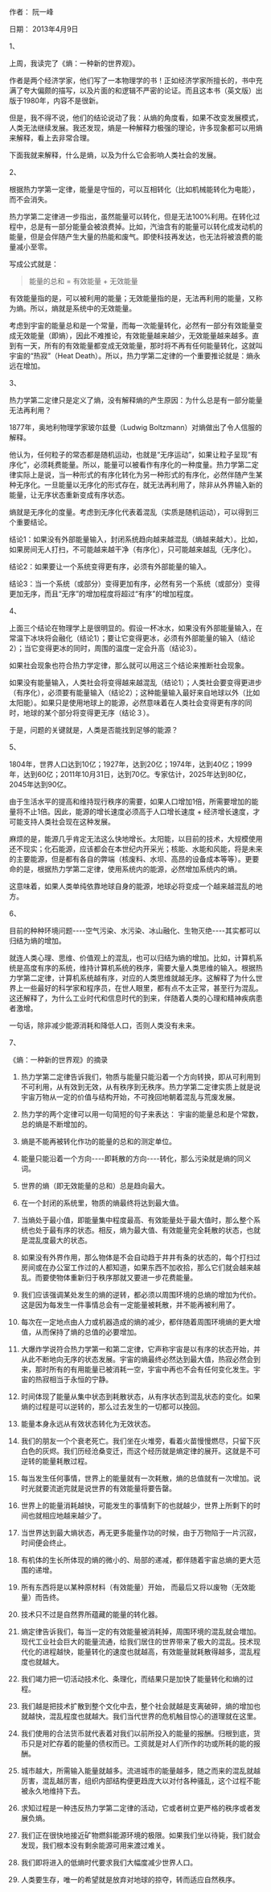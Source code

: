 作者： 阮一峰

日期： 2013年4月9日

1、

上周，我读完了《熵：一种新的世界观》。

作者是两个经济学家，他们写了一本物理学的书！正如经济学家所擅长的，书中充满了夸大偏颇的描写，以及片面的和逻辑不严密的论证。而且这本书（英文版）出版于1980年，内容不是很新。

但是，我不得不说，他们的结论说动了我：从熵的角度看，如果不改变发展模式，人类无法继续发展。我还发现，熵是一种解释力极强的理论，许多现象都可以用熵来解释，看上去非常合理。

下面我就来解释，什么是熵，以及为什么它会影响人类社会的发展。

2、

根据热力学第一定律，能量是守恒的，可以互相转化（比如机械能转化为电能），而不会消失。

热力学第二定律进一步指出，虽然能量可以转化，但是无法100%利用。在转化过程中，总是有一部分能量会被浪费掉。比如，汽油含有的能量可以转化成发动机的能量，但是会伴随产生大量的热能和废气。即使科技再发达，也无法将被浪费的能量减小至零。

写成公式就是：

>能量的总和 = 有效能量 + 无效能量

有效能量指的是，可以被利用的能量；无效能量指的是，无法再利用的能量，又称为熵。所以，熵就是系统中的无效能量。

考虑到宇宙的能量总和是一个常量，而每一次能量转化，必然有一部分有效能量变成无效能量（即熵），因此不难推论，有效能量越来越少，无效能量越来越多。直到有一天，所有的有效能量都变成无效能量，那时将不再有任何能量转化，这就叫宇宙的“热寂”（Heat Death）。所以，热力学第二定律的一个重要推论就是：熵永远在增加。

3、

热力学第二定律只是定义了熵，没有解释熵的产生原因：为什么总是有一部分能量无法再利用？

1877年，奥地利物理学家玻尔兹曼（Ludwig Boltzmann）对熵做出了令人信服的解释。

他认为，任何粒子的常态都是随机运动，也就是“无序运动”，如果让粒子呈现“有序化”，必须耗费能量。所以，能量可以被看作有序化的一种度量。热力学第二定律实际上是说，当一种形式的有序化转化为另一种形式的有序化，必然伴随产生某种无序化。一旦能量以无序化的形式存在，就无法再利用了，除非从外界输入新的能量，让无序状态重新变成有序状态。

熵就是无序化的度量。考虑到无序化代表着混乱（实质是随机运动），可以得到三个重要结论。

结论1：如果没有外部能量输入，封闭系统趋向越来越混乱（熵越来越大）。比如，如果房间无人打扫，不可能越来越干净（有序化），只可能越来越乱（无序化）。

结论2：如果要让一个系统变得更有序，必须有外部能量的输入。

结论3：当一个系统（或部分）变得更加有序，必然有另一个系统（或部分）变得更加无序，而且“无序”的增加程度将超过“有序”的增加程度。

4、

上面三个结论在物理学上是很明显的。假设一杯冰水，如果没有外部能量输入，在常温下冰块将会融化（结论1）；要让它变得更冰，必须有外部能量的输入（结论2）；当它变得更冰的同时，周围的温度一定会升高（结论3）。

如果社会现象也符合热力学定律，那么就可以用这三个结论来推断社会现象。

如果没有能量输入，人类社会将变得越来越混乱（结论1）；人类社会要变得更进步（有序化），必须要有能量输入（结论2）；这种能量输入最好来自地球以外（比如太阳能）。如果只是使用地球上的能源，必然意味着在人类社会变得更有序的同时，地球的某个部分将变得更无序（结论３）。

于是，问题的关键就是，人类是否能找到足够的能源？

5、

1804年，世界人口达到10亿；1927年，达到20亿；1974年，达到40亿；1999年，达到60亿；2011年10月31日，达到70亿。专家估计，2025年达到80亿，2045年达到90亿。

由于生活水平的提高和维持现行秩序的需要，如果人口增加1倍，所需要增加的能量将不止1倍。因此，能源的增长速度必须高于人口增长速度 + 经济增长速度，才可能支持人类社会现在这种发展。

麻烦的是，能源几乎肯定无法这么快地增长。太阳能，以目前的技术，大规模使用还不现实；化石能源，应该都会在本世纪内开采光；核能、水能和风能，将是未来的主要能源，但是都有各自的弊端（核废料、水坝、高昂的设备成本等等）。更要命的是，根据热力学第二定律，使用系统内的能源，必然增加系统内的熵。

这意味着，如果人类单纯依靠地球自身的能源，地球必将变成一个越来越混乱的地方。

6、

目前的种种环境问题----空气污染、水污染、冰山融化、生物灭绝----其实都可以归结为熵的增加。

就连人类心理、思维、价值观上的混乱，也可以归结为熵的增加。比如，计算机系统是高度有序的系统，维持计算机系统的秩序，需要大量人类思维的输入。根据热力学第二定律，计算机系统越有序，对应的人类思维就越无序。这解释了为什么世界上一些最好的科学家和程序员，在世人眼里，都有点不太正常，甚至行为混乱。这还解释了，为什么工业时代和信息时代的到来，伴随着人类的心理和精神疾病患者激增。

一句话，除非减少能源消耗和降低人口，否则人类没有未来。

7、

《熵：一种新的世界观》的摘录

1. 热力学第二定律告诉我们，物质与能量只能沿着一个方向转换，即从可利用到不可利用，从有效到无效，从有秩序到无秩序。热力学第二定律实质上就是说宇宙万物从一定的价值与结构开始，不可挽回地朝着混乱与荒废发展。

1. 热力学的两个定律可以用一句简短的句子来表达： 宇宙的能量总和是个常数，总的熵是不断增加的。

1. 熵是不能再被转化作功的能量的总和的测定单位。

1. 能量只能沿着一个方向----即耗散的方向----转化，那么污染就是熵的同义词。

1. 世界的熵（即无效能量的总和）总是趋向最大。

1. 在一个封闭的系统里，物质的熵最终将达到最大值。

1. 当熵处于最小值，即能量集中程度最高、有效能量处于最大值时，那么整个系统也处于最有序的状态。相反，熵为最大值、有效能量完全耗散的状态，也就是混乱度最大的状态。

1. 如果没有外界作用，那么物体是不会自动趋于井井有条的状态的，每个打扫过房间或在办公室工作过的人都知道，如果东西不加收拾，那么它们就会越来越乱。而要使物体重新归于秩序那就又要进一步花费能量。

1. 我们应该强调某处发生的熵的逆转，都必须以周围环境的总熵的增加为代价。这是因为每发生一件事情总会有一定能量被耗散，并不能再被利用了。

1. 每次在一定地点由人力或机器造成的熵的减少，都伴随着周围环境熵的更大增值，从而保持了熵的总值的必要增加。

1. 大爆炸学说符合热力学第一和第二定律，它声称宇宙是以有序的状态开始，并从此不断地向无序的状态发展。宇宙的熵最终必然达到最大值，热寂必然会到来，那时所有的有用能量已被消耗一空，宇宙中再也不会有任何变化发生。宇宙的热寂相当于永恒的宁静。

1. 时间体现了能量从集中状态到耗散状态，从有序状态到混乱状态的变化。如果熵的过程是可以逆转的，那么过去发生的一切都可以挽回。

1. 能量本身永远从有效状态转化为无效状态。

1. 我们的朋友一个个衰老死亡。我们坐在火堆旁，看着火苗慢慢燃尽，只留下灰白色的灰烬。我们历经沧桑变迁，而这个经历就是熵定律的展开。这就是不可逆转的能量耗散过程。

1. 每当发生任何事情，世界上的能量就有一次耗散，熵的总值就有一次增加。说时光就要流逝完就是说世界的有效能量将要告罄。

1. 世界上的能量消耗越快，可能发生的事情剩下的也就越少，世界上所剩下的时间也就相应地越来越少了。

1. 当世界达到最大熵状态，再无更多能量作功的时候，由于万物陷于一片沉寂，时间便会终止。

1. 有机体的生长所体现的熵的微小的、局部的递减，都伴随着宇宙总熵的更大范围的递增。

1. 所有东西将是以某种原材料（有效能量）开始， 而最后又将以废物（无效能量）而告终。

1. 技术只不过是自然界所蕴藏的能量的转化器。

1. 熵定律告诉我们，每当一定的有效能量被消耗掉，周围环境的混乱就会増加。现代工业社会巨大的能量流通，给我们居住的世界带来了极大的混乱。技术现代化的进程越快，能量转化的速度也就越高，有效能量就耗散得越多，混乱程度也就越大。

1. 我们竭力把一切活动技术化、条理化，而结果只是加快了能量转化和熵的过程。

1. 我们越是把技术扩散到整个文化中去，整个社会就越是支离破碎，熵的增加也就越快，混乱程度也就越大。我们当代世界的危机触目惊心的道理就在这里。

1. 我们使用的合法货币就代表着对我们以前所投入的能量的报酬。归根到底，货币只是对贮存着的能量的债权而已。工资就是对人们所作的功或所耗的能的报酬。

1. 城市越大，所需输入能量就越多。流进城市的能量越多，随之而来的混乱就越厉害，混乱越厉害，组织内部结构便更趋庞大以对付各种骚乱，这个过程不能被永久地维持下去。

1. 求知过程是一种违反热力学第二定律的活动，它或者树立更严格的秩序或者发展负熵。

1. 我们正在很快地接近矿物燃斜能源环境的极限。如果我们坐以待毙，我们就会发现，我们根本没有剩余能源可用来渡过难关。

1. 我们即将进入的低熵时代要求我们大幅度减少世界人口。

1. 人类要生存，唯一的希望就是放弃对地球的掠夺，转而适应自然秩序。